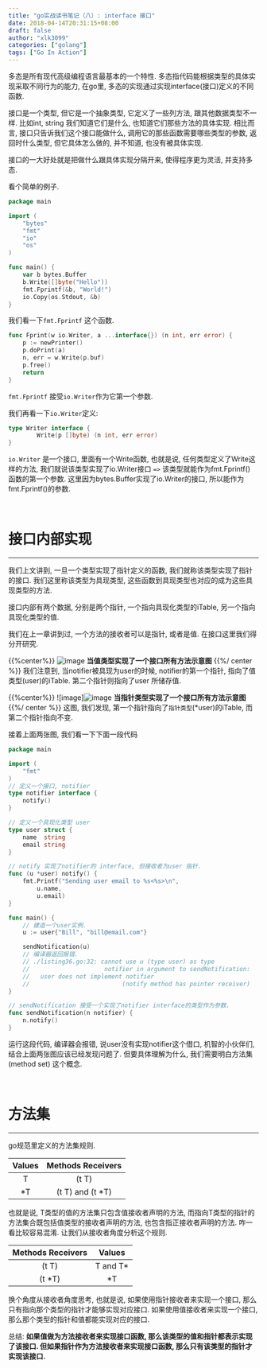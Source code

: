 ```yaml
---
title: "go实战读书笔记（八）: interface 接口"
date: 2018-04-14T20:31:15+08:00
draft: false
author: "xlk3099"
categories: ["golang"]
tags: ["Go In Action"]
---
```


多态是所有现代高级编程语言最基本的一个特性. 多态指代码能根据类型的具体实现采取不同行为的能力, 在go里, 多态的实现通过实现interface(接口)定义的不同函数.

接口是一个类型, 但它是一个抽象类型, 它定义了一些列方法, 跟其他数据类型不一样. 比如int, string 我们知道它们是什么, 也知道它们那些方法的具体实现. 相比而言, 接口只告诉我们这个接口能做什么, 调用它的那些函数需要哪些类型的参数, 返回时什么类型, 但它具体怎么做的, 并不知道, 也没有被具体实现.

接口的一大好处就是把做什么跟具体实现分隔开来, 使得程序更为灵活, 并支持多态.

看个简单的例子.
```go
package main 

import (
    "bytes"
    "fmt"
    "io"
    "os"
)

func main() {
    var b bytes.Buffer
    b.Write([]byte("Hello"))
    fmt.Fprintf(&b, "World!")
    io.Copy(os.Stdout, &b)
}
```
我们看一下`fmt.Fprintf` 这个函数.
```go
func Fprint(w io.Writer, a ...interface{}) (n int, err error) {
    p := newPrinter()
    p.doPrint(a)
    n, err = w.Write(p.buf)
    p.free()
    return
}
```
`fmt.Fprintf` 接受`io.Writer`作为它第一个参数.

我们再看一下`io.Writer`定义:
```go
type Writer interface {
        Write(p []byte) (n int, err error)
}
```

`io.Writer` 是一个接口, 里面有一个Write函数, 也就是说, 任何类型定义了Write这样的方法, 我们就说该类型实现了io.Writer接口 `=>` 该类型就能作为fmt.Fprintf() 函数的第一个参数. 这里因为bytes.Buffer实现了io.Writer的接口, 所以能作为fmt.Fprintf()的参数.

</br>

# 接口内部实现
---

我们上文讲到, 一旦一个类型实现了指针定义的函数, 我们就称该类型实现了指针的接口. 我们这里称该类型为具现类型, 这些函数到具现类型也对应的成为这些具现类型的方法.

接口内部有两个数据, 分别是两个指针, 一个指向具现化类型的iTable, 另一个指向具现化类型的值.

我们在上一章讲到过, 一个方法的接收者可以是指针, 或者是值. 在接口这里我们得分开研究.

{{%center%}}
![image](https://user-images.githubusercontent.com/1768412/38768422-30186b74-4026-11e8-8a42-077f7401b689.png)
__当值类型实现了一个接口所有方法示意图__
{{%/ center %}}
我们注意到, 当notifier被具现为user的时候, notifier的第一个指针, 指向了值类型(user)的iTable. 第二个指针则指向了user 所储存值.

{{%center%}}
![image]![image](https://user-images.githubusercontent.com/1768412/38768620-501c3d8a-4029-11e8-9ade-91efe2daa454.png)
__当指针类型实现了一个接口所有方法示意图__
{{%/ center %}}
这图, 我们发现, 第一个指针指向了`指针类型`(*user)的iTable, 而第二个指针指向不变.

接着上面两张图, 我们看一下下面一段代码

```go
package main

import (
    "fmt"
)
// 定义一个接口, notifier
type notifier interface {
    notify()
}

// 定义一个具现化类型 user
type user struct {
    name  string
    email string
}

// notify 实现了notifier的 interface, 但接收者为user 指针.
func (u *user) notify() {
    fmt.Printf("Sending user email to %s<%s>\n",
        u.name,
        u.email)
}

func main() {
    // 建造一个user实例.
    u := user{"Bill", "bill@email.com"}

    sendNotification(u)
    // 编译器返回报错.
    // ./listing36.go:32: cannot use u (type user) as type
    //                     notifier in argument to sendNotification:
    //   user does not implement notifier
    //                          (notify method has pointer receiver)
}

// sendNotification 接受一个实现了notifier interface的类型作为参数.
func sendNotification(n notifier) {
    n.notify()
}
```

运行这段代码, 编译器会报错, 说user没有实现notifier这个借口, 机智的小伙伴们, 结合上面两张图应该已经发现问题了. 但要具体理解为什么, 我们需要明白方法集(method set) 这个概念.

</br>

# 方法集
---

go规范里定义的方法集规则.

| Values        | Methods Receivers           |
| :------------:|:---------------------------:|
| T             | (t T)                       |
| *T            | (t T) and (t *T)            |

也就是说, T类型的值的方法集只包含值接收者声明的方法, 而指向T类型的指针的方法集合既包括值类型的接收者声明的方法, 也包含指正接收者声明的方法. 咋一看比较容易混淆. 让我们从接收者角度分析这个规则.

| Methods Receivers           | Values        |
|:---------------------------:| :------------:|
| (t T)                       | T and T*      |
| (t *T)                      | *T            |
换个角度从接收者角度思考, 也就是说, 如果使用指针接收者来实现一个接口, 那么只有指向那个类型的指针才能够实现对应接口. 如果使用值接收者来实现一个接口, 那么那个类型的指针和值都能实现对应的接口.

总结: **如果值做为方法接收者来实现接口函数, 那么该类型的值和指针都表示实现了该接口. 但如果指针作为方法接收者来实现接口函数, 那么只有该类型的指针才实现该接口.**

